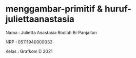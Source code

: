 # menggambar-primitif & huruf-juliettaanastasia

Nama : Julietta Anastasia Rodiah Br Panjaitan

NRP : 05111940000033

Kelas : Grafkom D 2021
